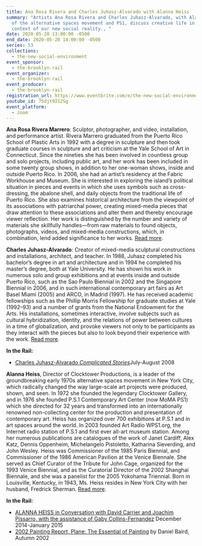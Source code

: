 ```yaml
---
title: Ana Rosa Rivera and Charles Juhasz-Alvarado with Alanna Heiss
summary: "Artists Ana Rosa Rivera and Charles Juhasz-Alvarado, with Alanna Heiss
  of the alternative spaces movement and PS1, discuss creative life in the
  context of our new social reality., "
date: 2020-05-28 13:00:00 -0500
end_date: 2020-05-28 14:00:00 -0500
series: 53
collections:
  - the-new-social-environment
event_sponsor:
  - the-brooklyn-rail
event_organizer:
  - the-brooklyn-rail
event_producer:
  - the-brooklyn-rail
registration_url: https://www.eventbrite.com/e/the-new-social-environment-53-ana-rosa-rivera-and-charles-juhasz-alvarado-tickets-106264606298
youtube_id: 75djt9IS2Sg
event_platform:
  - zoom
---
```

**Ana Rosa Rivera Marrero**:  Sculptor, photographer, and video, installation, and performance artist. Rivera Marrero graduated from the Puerto Rico School of Plastic Arts in 1992 with a degree in sculpture and then took graduate courses in sculpture and art criticism at the Yale School of Art in Connecticut. Since the nineties she has been involved in countless group and solo projects, including public art, and her work has been included in some twenty group shows, in addition to her one-woman shows, inside and outside Puerto Rico. In 2006, she had an artist’s residency at the Fabric Workhouse and Museum. She is interested in exploring the island’s political situation in pieces and events in which she uses symbols such as cross-dressing, the abalone shell, and daily objects from the traditional life of Puerto Rico. She also examines historical architecture from the viewpoint of its associations with patriarchal power, creating mixed-media pieces that draw attention to these associations and alter them and thereby encourage viewer reflection. Her work is distinguished by the number and variety of materials she skillfully handles—from raw materials to found objects, photographs, videos, and mixed-media constructions, which, in combination, lend added significance to her works. [Read more](https://www.mapr.org/en/museum/proa/artist/rivera-marrero-ana). 

**Charles Juhasz-Alvarado**: Creator of mixed-media sculptural constructions and installations, architect, and teacher. In 1988, Juhasz completed his bachelor’s degree in art and architecture and in 1994 he completed his master’s degree, both at Yale University. He has shown his work in numerous solo and group exhibitions and at events inside and outside Puerto Rico, such as the Sao Paulo Biennial in 2002 and the Singapore Biennial in 2006, and in such international contemporary art fairs as Art Basel Miami (2005) and ARCO, in Madrid (1997). He has received academic fellowships such as the Phillip Morris Fellowship for graduate studies at Yale (1992–93) and a number of grants from the National Endowment for the Arts. His installations, sometimes interactive, involve subjects such as cultural hybridization, identity, and the relations of power between cultures in a time of globalization, and provoke viewers not only to be participants as they interact with the pieces but also to look beyond their experience with the work. [Read more](https://www.mapr.org/en/museum/proa/artist/juhasz-alvarado-charles). 

**In the Rail:**

* [Charles Juhasz-Alvarado *Complicated Stories*](https://brooklynrail.org/2008/07/artseen/charles-juhasz-alvarado-complicated-stories)July-August 2008

**Alanna Heiss**, Director of Clocktower Productions, is a leader of the groundbreaking early 1970s alternative spaces movement in New York City, which radically changed the way large-scale art projects were produced, shown, and seen. In 1972 she founded the legendary Clocktower Gallery, and in 1976 she founded P.S.1 Contemporary Art Center (now MoMA PS1) which she directed for 32 years and transformed into an internationally renowned non-collecting center for the production and presentation of contemporary art. Heiss has organized over 700 exhibitions at P.S.1 and in art spaces around the world. In 2003 founded Art Radio WPS1.org, the Internet radio station of P.S.1 and first ever all-art museum station. Among her numerous publications are catalogues of the work of Janet Cardiff, Alex Katz, Dennis Oppenheim, Michelangelo Pistoletto, Katharina Sieverding, and John Wesley. Heiss was Commissioner of the 1985 Paris Biennial, and Commissioner of the 1986 American Pavilion at the Venice Biennale. She served as Chief Curator of the Tribute for John Cage, organized for the 1993 Venice Biennial, and as the Curatorial Director of the 2002 Shanghai Biennale, and she was a panelist for the 2005 Yokohama Triennial. Born in Louisville, Kentucky, in 1943, Ms. Heiss resides in New York City with her husband, Fredrick Sherman. [Read more](http://clocktower.org/person/alanna-heiss).

**In the Rail:**

* [ALANNA HEISS in Conversation with David Carrier and Joachim Pissarro, with the assistance of Gaby Collins-Fernandez](https://brooklynrail.org/2014/12/art/alanna-heiss) December 2014-January 2015
* [2002 Painting Report, Plane: The Essential of Painting](https://brooklynrail.org/2002/10/art/2002-painting-report-plane-the-essential) by Daniel Baird, Autumn 2002